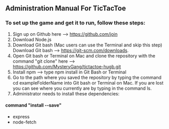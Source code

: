 ## Administration Manual For TicTacToe

### To set up the game and get it to run, follow these steps:

1. Sign up on Github here --> https://github.com/join
2. Download Node.js
3. Download Git bash (Mac users can use the Terminal and skip this step) Download Git bash --> https://git-scm.com/downloads.
4. Open Git bash or Terminal on Mac and clone the repository with the command "git clone" here --> https://github.com/MysteryGang/tictactoe-hugb.git
5. Install npm --> type npm install in Git Bash or Terminal
6. Go to the path where you saved the repository by typing the command cd exampleFolderName into Git bash or Terminal on Mac. If you are lost you can see where you currently are by typing in the command ls.
7. Administrator needs to install these dependencies:

#### command "install <name of dependency> --save"
- express
- node-fetch



